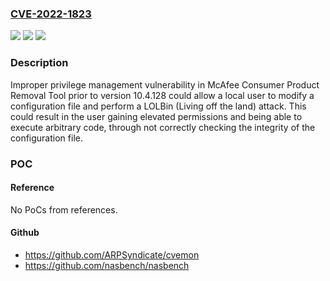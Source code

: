 ### [CVE-2022-1823](https://cve.mitre.org/cgi-bin/cvename.cgi?name=CVE-2022-1823)
![](https://img.shields.io/static/v1?label=Product&message=McAfee%20Consumer%20Product%20Removal%20Tool&color=blue)
![](https://img.shields.io/static/v1?label=Version&message=n%2Fa&color=blue)
![](https://img.shields.io/static/v1?label=Vulnerability&message=CWE-269%3A%20Improper%20Privilege%20Management&color=brighgreen)

### Description

Improper privilege management vulnerability in McAfee Consumer Product Removal Tool prior to version 10.4.128 could allow a local user to modify a configuration file and perform a LOLBin (Living off the land) attack. This could result in the user gaining elevated permissions and being able to execute arbitrary code, through not correctly checking the integrity of the configuration file.

### POC

#### Reference
No PoCs from references.

#### Github
- https://github.com/ARPSyndicate/cvemon
- https://github.com/nasbench/nasbench

